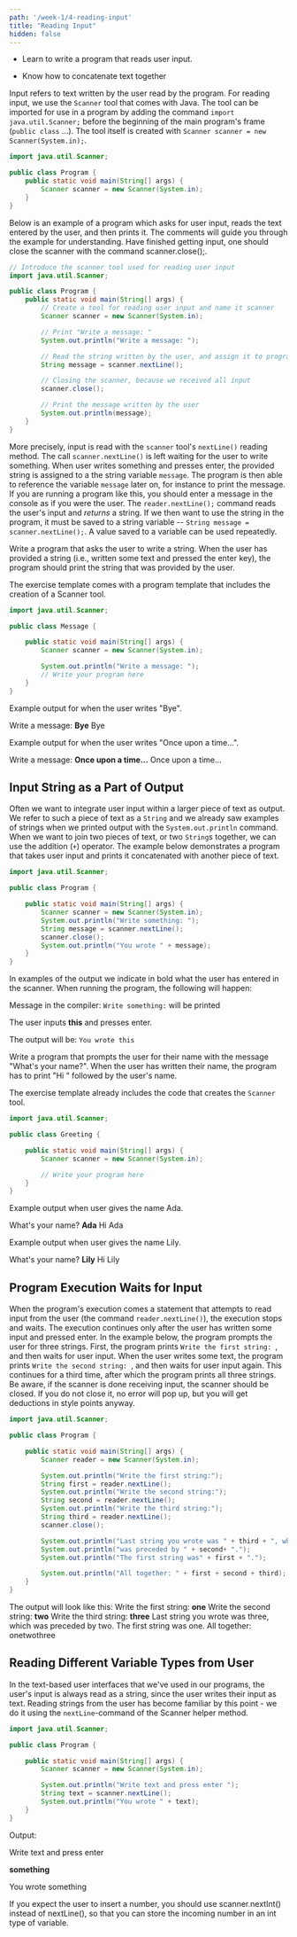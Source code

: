 ```yaml
---
path: '/week-1/4-reading-input'
title: "Reading Input"
hidden: false
---
```


<text-box variant='learningObjectives' name='Learning Objectives'>

- Learn to write a program that reads user input.

- Know how to concatenate text together

</text-box>

Input refers to text written by the user read by the program. For reading input, we use the `Scanner` tool that comes with Java. The tool can be imported for use in a program by adding the command `import java.util.Scanner;` before the beginning of the main program's frame (`public class` ...). The tool itself is created with `Scanner scanner = new Scanner(System.in);`.

```java
import java.util.Scanner;

public class Program {
    public static void main(String[] args) {
        Scanner scanner = new Scanner(System.in);
    }
}
```

Below is an example of a program which asks for user input, reads the text entered by the user, and then prints it. The comments will guide you through the example for understanding. Have finished getting input, one should close the scanner with the command scanner.close();.

```java
// Introduce the scanner tool used for reading user input
import java.util.Scanner;

public class Program {
    public static void main(String[] args) {
        // Create a tool for reading user input and name it scanner
        Scanner scanner = new Scanner(System.in);

        // Print "Write a message: "
        System.out.println("Write a message: ");

        // Read the string written by the user, and assign it to program memory "String message = (string that was given as input)"
        String message = scanner.nextLine();

        // Closing the scanner, because we received all input
        scanner.close();

        // Print the message written by the user
        System.out.println(message);
    }
}
```

More precisely, input is read with the `scanner` tool's `nextLine()` reading method. The call `scanner.nextLine()` is left waiting for the user to write something. When user writes something and presses enter, the provided string is assigned to a the string variable `message`. The program is then able to reference the variable `message` later on, for instance to print the message. If you are running a program like this, you should enter a message in the console as if you were the user. The `reader.nextLine();` command reads the user's input and *returns* a string. If we then want to use the string in the program, it must be saved to a string variable -- `String message = scanner.nextLine();`. A value saved to a variable can be used repeatedly.

<programming-exercise name='Message'>

Write a program that asks the user to write a string. When the user has provided a string (i.e., written some text and pressed the enter key), the program should print the string that was provided by the user.

The exercise template comes with a program template that includes the creation of a Scanner tool.

```java
import java.util.Scanner;

public class Message {

    public static void main(String[] args) {
        Scanner scanner = new Scanner(System.in);

        System.out.println("Write a message: ");
        // Write your program here
    }
}
```
Example output for when the user writes "Bye".

<sample-output>

Write a message:
**Bye**
Bye

</sample-output>

Example output for when the user writes "Once upon a time...".

<sample-output>

Write a message:
**Once upon a time...**
Once upon a time...

</sample-output>

</programming-exercise>

## Input String as a Part of Output
Often we want to integrate user input within a larger piece of text as output. We refer to such a piece of text as a `String` and we already saw examples of strings when we printed output with the `System.out.println` command. When we want to join two pieces of text, or two `String`s together, we can use the addition (`+`) operator. The example below demonstrates a program that takes user input and prints it concatenated with another piece of text.

```java
import java.util.Scanner;

public class Program {

    public static void main(String[] args) {
        Scanner scanner = new Scanner(System.in);
        System.out.println("Write something: ");
        String message = scanner.nextLine();
        scanner.close();
        System.out.println("You wrote " + message);
    }
}
```
In examples of the output we indicate in bold what the user has entered in the scanner. When running the program, the following will happen:

Message in the compiler: `Write something:` will be printed

The user inputs **this** and presses enter.

The output will be: `You wrote this`

<programming-exercise name='Greeting'>

Write a program that prompts the user for their name with the message "What's your name?". When the user has written their name, the program has to print "Hi " followed by the user's name.

The exercise template already includes the code that creates the `Scanner` tool.

```java
import java.util.Scanner;

public class Greeting {

    public static void main(String[] args) {
        Scanner scanner = new Scanner(System.in);

        // Write your program here
    }
}
```

Example output when user gives the name Ada.

<sample-output>

What's your name?
**Ada**
Hi Ada

</sample-output>

Example output when user gives the name Lily.

<sample-output>

What's your name?
**Lily**
Hi Lily

</sample-output>

</programming-exercise>

## Program Execution Waits for Input
When the program's execution comes a statement that attempts to read input from the user (the command `reader.nextLine()`), the execution stops and waits. The execution continues only after the user has written some input and pressed enter.
In the example below, the program prompts the user for three strings. First, the program prints `Write the first string: `, and then waits for user input. When the user writes some text, the program prints `Write the second string: `, and then waits for user input again. This continues for a third time, after which the program prints all three strings. Be aware, if the scanner is done receiving input, the scanner should be closed. If you do not close it, no error will pop up, but you will get deductions in style points anyway.

```java
import java.util.Scanner;

public class Program {

    public static void main(String[] args) {
        Scanner reader = new Scanner(System.in);

        System.out.println("Write the first string:");
        String first = reader.nextLine();
        System.out.println("Write the second string:");
        String second = reader.nextLine();
        System.out.println("Write the third string:");
        String third = reader.nextLine();
        scanner.close();

        System.out.println("Last string you wrote was " + third + ", which ");
        System.out.println("was preceded by " + second+ ".");
        System.out.println("The first string was" + first + ".");

        System.out.println("All together: " + first + second + third);
    }
}
```

The output will look like this:
Write the first string:
**one**
Write the second string:
**two**
Write the third string:
**three**
Last string you wrote was three, which
was preceded by two.
The first string was one.
All together: onetwothree

## Reading Different Variable Types from User
In the text-based user interfaces that we've used in our programs, the user's input is always read as a string, since the user writes their input as text. Reading strings from the user has become familiar by this point - we do it using the `nextLine`-command of the Scanner helper method.

```java
import java.util.Scanner;

public class Program {

    public static void main(String[] args) {
        Scanner scanner = new Scanner(System.in);

        System.out.println("Write text and press enter ");
        String text = scanner.nextLine();
        System.out.println("You wrote " + text);
    }
}
```
Output:

Write text and press enter

**something**

You wrote something

If you expect the user to insert a number, you should use scanner.nextInt() instead of nextLine(), so that you can store the incoming number in an int type of variable.
